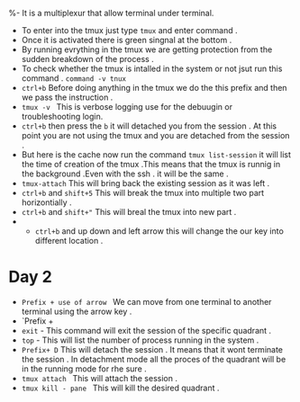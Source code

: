 %- It is a multiplexur that allow terminal under terminal.
- To enter into the tmux just type `tmux` and enter command .
- Once it is activated there is green singnal at the bottom .
- By running evrything in the tmux we are getting protection from the sudden breakdown of the process .
- To check whether the tmux is intalled in the system or not jsut run this command . `command -v tnux`
- `ctrl+b` Before doing anything in the tmux we do the this prefix and then we pass the instruction .
- `tmux -v ` This is verbose logging use for the debuugin or troubleshooting login.
- `ctrl+b` then press the `b` it will detached you from the session . At this point you are not using the tmux and you are detached from the session .
- But here is the cache now run the command `tmux list-session` it will list the time of creation of the tmux .This means that the tmux is runnig in the background .Even with the ssh . it will be the same .
- `tmux-attach` This will bring back the existing session as it was left  .
- `ctrl+b` and `shift+5` This will break the tmux into multiple two part horizontially .
- `ctrl+b` and `shift+"` This will breal the tmux into new part .
- - `ctrl+b` and up down and left arrow this will change the our key into different location .

# Day 2
- `Prefix + use of arrow ` We can move from one terminal to another terminal using the arrow key .
- `Prefix +
- `exit` - This command will exit the session of the specific quadrant .
- `top` - This will list the number of process running in the system .
- `Prefix+ D` This will detach the session . It means that it wont terminate the session . In detachment mode all the proces of the quadrant will be in the running mode for rhe sure  .
- `tmux attach ` This will attach the session .
- `tmux kill - pane ` This will kill the desired quadrant .

